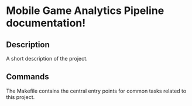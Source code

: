 # Mobile Game Analytics Pipeline documentation!

## Description

A short description of the project.

## Commands

The Makefile contains the central entry points for common tasks related to this project.

